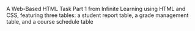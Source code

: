 A Web-Based HTML Task Part 1 from Infinite Learning using HTML and CSS, featuring three tables: a student report table, a grade management table, and a course schedule table
